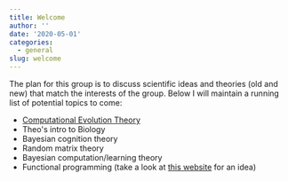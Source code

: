 ```yaml
---
title: Welcome
author: ''
date: '2020-05-01'
categories:
  - general
slug: welcome
---
```


The plan for this group is to discuss scientific ideas and theories (old and new) that match the interests of the group.
Below I will maintain a running list of potential topics to come:

* [Computational Evolution Theory](/2020/05/03/evolution-theory-and-complexity/)
* Theo's intro to Biology
* Bayesian cognition theory 
* Random matrix theory
* Bayesian computation/learning theory 
* Functional programming (take a look at [this website](http://learnyouahaskell.com/chapters) for an idea)


